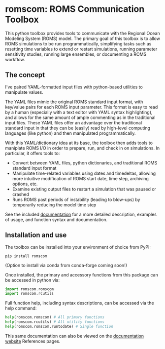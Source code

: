 # romscom: ROMS Communication Toolbox

This python toolbox provides tools to communicate with the Regional Ocean Modeling System (ROMS) model.  The primary goal of this toolbox is to allow ROMS simulations to be run programmatically, simplifying tasks such as resetting time variables to extend or restart simulations, running parameter sensitivity studies, running large ensembles, or documenting a ROMS workflow.

## The concept

I've paired YAML-formatted input files with python-based utilities to manipulate values.

The YAML files mimic the original ROMS standard input format, with key/value pairs for each ROMS input parameter. This format is easy to read by a human (especially with a text editor with YAML syntax highlighting), and allows for the same amount of ample commenting as in the traditional input files.  These YAML files offer an advantage over the traditional standard input in that they can be (easily) read by high-level computing languages (like python) and then manipulated programmatically.

With this YAML/dictionary idea at its base, the toolbox then adds tools to maniplate ROMS I/O in order to prepare, run, and check in on simulations.  In particular, it offers tools to:

- Convert between YAML files, python dictionaries, and traditional ROMS standard input format
- Manipulate time-related variables using dates and timedeltas, allowing more intuitive modification of ROMS start date, time step, archiving options, etc.
- Examine existing output files to restart a simulation that was paused or crashed
- Runs ROMS past periods of instability (leading to blow-ups) by temporarily reducing the model time step 

See the included [documentation](https://beringnpz.github.io/romscom/) for a more detailed description, examples of usage, and function syntax and documentation.

## Installation and use

The toolbox can be installed into your environment of choice from PyPI:

```
pip install romscom
```

(Option to install via conda from conda-forge coming soon!)

<!-- or conda-forge:

``` 
conda install -c conda-forge romscom 
``` -->

Once installed, the primary and accessory functions from this package can be accessed in python via:

```python
import romscom.romscom
import romscom.rcutils
```

Full function help, including syntax descriptions, can be accessed via the help command:

```python
help(romscom.romscom) # All primary functions
help(romscom.rcutils) # All utility functions
help(romscom.romscom.runtodate) # Single function
```

This same documentation can also be viewed on the [documentation website](https://beringnpz.github.io/romscom/) References pages.
